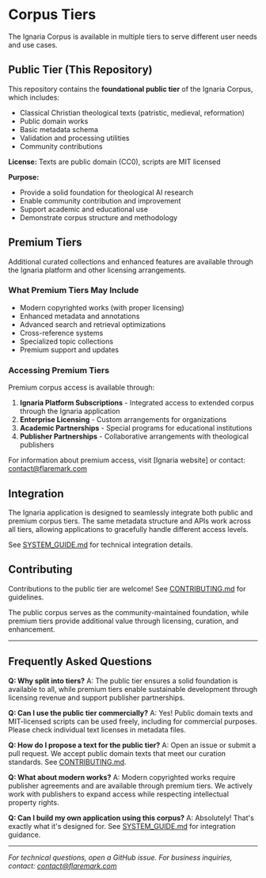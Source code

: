 # Corpus Tiers

The Ignaria Corpus is available in multiple tiers to serve different user needs and use cases.

## Public Tier (This Repository)

This repository contains the **foundational public tier** of the Ignaria Corpus, which includes:

- Classical Christian theological texts (patristic, medieval, reformation)
- Public domain works
- Basic metadata schema
- Validation and processing utilities
- Community contributions

**License:** Texts are public domain (CC0), scripts are MIT licensed

**Purpose:**
- Provide a solid foundation for theological AI research
- Enable community contribution and improvement
- Support academic and educational use
- Demonstrate corpus structure and methodology

## Premium Tiers

Additional curated collections and enhanced features are available through the Ignaria platform and other licensing arrangements.

### What Premium Tiers May Include

- Modern copyrighted works (with proper licensing)
- Enhanced metadata and annotations
- Advanced search and retrieval optimizations
- Cross-reference systems
- Specialized topic collections
- Premium support and updates

### Accessing Premium Tiers

Premium corpus access is available through:

1. **Ignaria Platform Subscriptions** - Integrated access to extended corpus through the Ignaria application
2. **Enterprise Licensing** - Custom arrangements for organizations
3. **Academic Partnerships** - Special programs for educational institutions
4. **Publisher Partnerships** - Collaborative arrangements with theological publishers

For information about premium access, visit [Ignaria website] or contact: contact@flaremark.com

## Integration

The Ignaria application is designed to seamlessly integrate both public and premium corpus tiers. The same metadata structure and APIs work across all tiers, allowing applications to gracefully handle different access levels.

See [SYSTEM_GUIDE.md](../SYSTEM_GUIDE.md) for technical integration details.

## Contributing

Contributions to the public tier are welcome! See [CONTRIBUTING.md](../CONTRIBUTING.md) for guidelines.

The public corpus serves as the community-maintained foundation, while premium tiers provide additional value through licensing, curation, and enhancement.

---

## Frequently Asked Questions

**Q: Why split into tiers?**
A: The public tier ensures a solid foundation is available to all, while premium tiers enable sustainable development through licensing revenue and support publisher partnerships.

**Q: Can I use the public tier commercially?**
A: Yes! Public domain texts and MIT-licensed scripts can be used freely, including for commercial purposes. Please check individual text licenses in metadata files.

**Q: How do I propose a text for the public tier?**
A: Open an issue or submit a pull request. We accept public domain texts that meet our curation standards. See [CONTRIBUTING.md](../CONTRIBUTING.md).

**Q: What about modern works?**
A: Modern copyrighted works require publisher agreements and are available through premium tiers. We actively work with publishers to expand access while respecting intellectual property rights.

**Q: Can I build my own application using this corpus?**
A: Absolutely! That's exactly what it's designed for. See [SYSTEM_GUIDE.md](../SYSTEM_GUIDE.md) for integration guidance.

---

*For technical questions, open a GitHub issue.*
*For business inquiries, contact: contact@flaremark.com*

